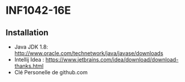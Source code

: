 # INF1042-16E

## Installation

* Java JDK 1.8: http://www.oracle.com/technetwork/java/javase/downloads
* Intellij Idea : https://www.jetbrains.com/idea/download/download-thanks.html
* Clé Personelle de github.com
